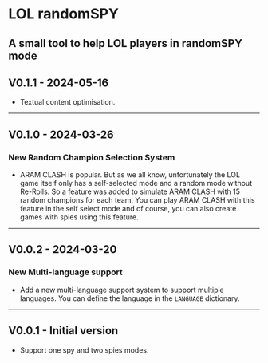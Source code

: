 # LOL randomSPY

A small tool to help LOL players in randomSPY mode
---
## V0.1.1 - 2024-05-16
- Textual content optimisation.
---
## V0.1.0 - 2024-03-26
### New Random Champion Selection System
- ARAM CLASH is popular. But as we all know, unfortunately the LOL game itself only has a self-selected mode and a random mode without Re-Rolls. So a feature was added to simulate ARAM CLASH with 15 random champions for each team. You can play ARAM CLASH with this feature in the self select mode and of course, you can also create games with spies using this feature.

---
## V0.0.2 - 2024-03-20
### New Multi-language support
- Add a new multi-language support system to support multiple languages. You can define the language in the `LANGUAGE` dictionary.

---
## V0.0.1 - Initial version
- Support one spy and two spies modes.
